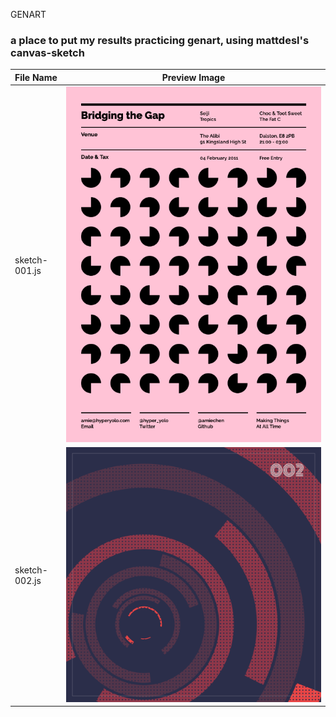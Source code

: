 GENART

### a place to put my results practicing genart, using mattdesl's canvas-sketch

| File Name     | Preview Image                   |
| ------------- | ------------------------------- |
| sketch-001.js | ![001](./screenshots/001-a.png) |
| sketch-002.js | ![002](./screenshots/002-a.png) |
